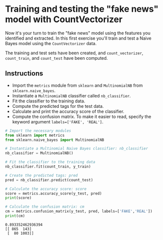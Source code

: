 # Training and testing the "fake news" model with CountVectorizer #

Now it's your turn to train the "fake news" model using the features you identified and extracted. In this first exercise you'll train and test a Naive Bayes model using the `CountVectorizer` data.

The training and test sets have been created, and `count_vectorizer`, `count_train`, and `count_test` have been computed.

## Instructions ##

* Import the `metrics` module from `sklearn` and `MultinomialNB` from `sklearn.naive_bayes`.
* Instantiate a `MultinomialNB` classifier called `nb_classifier`.
* Fit the classifier to the training data.
* Compute the predicted tags for the test data.
* Calculate and print the accuracy score of the classifier.
* Compute the confusion matrix. To make it easier to read, specify the keyword argument `labels=['FAKE', 'REAL']`.

```python
# Import the necessary modules
from sklearn import metrics
from sklearn.naive_bayes import MultinomialNB

# Instantiate a Multinomial Naive Bayes classifier: nb_classifier
nb_classifier = MultinomialNB()

# Fit the classifier to the training data
nb_classifier.fit(count_train, y_train)

# Create the predicted tags: pred
pred = nb_classifier.predict(count_test)

# Calculate the accuracy score: score
score = metrics.accuracy_score(y_test, pred)
print(score)

# Calculate the confusion matrix: cm
cm = metrics.confusion_matrix(y_test, pred, labels=['FAKE','REAL'])
print(cm)
```

```
0.893352462936394
[[ 865  143]
 [  80 1003]]
```